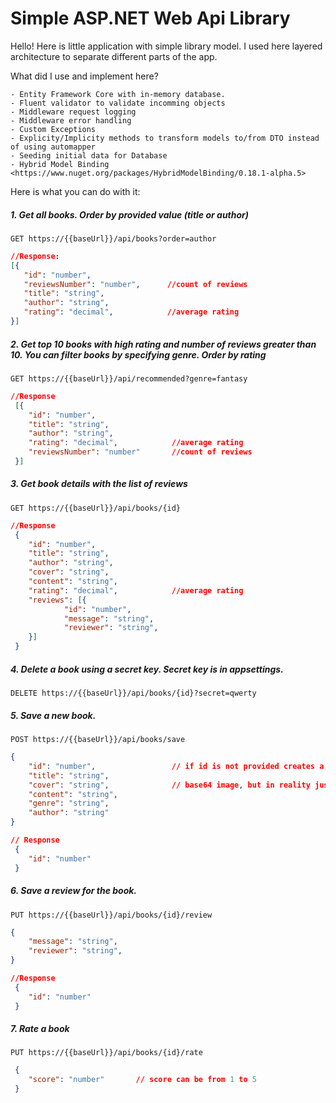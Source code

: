 # Simple ASP.NET Web Api Library

Hello! Here is little application with simple library model. 
I used here layered architecture to separate different parts of the app. 

What did I use and implement here?

	- Entity Framework Core with in-memory database. 
	- Fluent validator to validate incomming objects
	- Middleware request logging
	- Middleware error handling
	- Custom Exceptions
	- Explicity/Implicity methods to transform models to/from DTO instead of using automapper
	- Seeding initial data for Database
	- Hybrid Model Binding <https://www.nuget.org/packages/HybridModelBinding/0.18.1-alpha.5>


Here is what you can do with it:

##### 1. Get all books. Order by provided value (title or author)
`GET https://{{baseUrl}}/api/books?order=author`


 ```json
 //Response:
 [{
 	"id": "number",    
 	"reviewsNumber": "number",    	//count of reviews
 	"title": "string",
 	"author": "string",
 	"rating": "decimal",          	//average rating
 }]
 ```

##### 2. Get top 10 books with high rating and number of reviews greater than 10. You can filter books by specifying genre. Order by rating
`GET https://{{baseUrl}}/api/recommended?genre=fantasy`
```json
//Response
 [{
 	"id": "number",
 	"title": "string",
 	"author": "string",
 	"rating": "decimal",          	//average rating
 	"reviewsNumber": "number"    	//count of reviews
 }]
```
##### 3. Get book details with the list of reviews
`GET https://{{baseUrl}}/api/books/{id}`
```json
//Response
 {
 	"id": "number",
 	"title": "string",
 	"author": "string",
 	"cover": "string",
 	"content": "string",
 	"rating": "decimal",          	//average rating
 	"reviews": [{
     	    "id": "number",
     	    "message": "string",
     	    "reviewer": "string",
 	}]
 }
 ```
##### 4. Delete a book using a secret key. Secret key is in appsettings.
`DELETE https://{{baseUrl}}/api/books/{id}?secret=qwerty`

##### 5. Save a new book.
`POST https://{{baseUrl}}/api/books/save`

```json
{
	"id": "number",             	// if id is not provided creates a new book, otherwise - updates an existing one
	"title": "string",
	"cover": "string",          	// base64 image, but in reality just a dummy stirng))
	"content": "string",
	"genre": "string",
	"author": "string"
}

// Response
 {
	"id": "number"
 }
 ```
##### 6. Save a review for the book.
`PUT https://{{baseUrl}}/api/books/{id}/review`
```json
{
	"message": "string",
	"reviewer": "string",
}

//Response
 {
 	"id": "number"
 }
 ```

##### 7. Rate a book
`PUT https://{{baseUrl}}/api/books/{id}/rate`

```json
 {
 	"score": "number"    	// score can be from 1 to 5
 }
 ```



